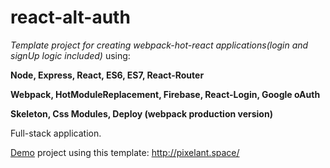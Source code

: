 # react-alt-auth
_Template project for creating webpack-hot-react applications(login and signUp logic included)_ using:

**Node, Express, React, ES6, ES7, React-Router** 

**Webpack, HotModuleReplacement, Firebase, React-Login, Google oAuth**

**Skeleton, Css Modules, Deploy (webpack production version)** 

Full-stack application.


[Demo](http://pixelant.space/) project using this template: http://pixelant.space/
